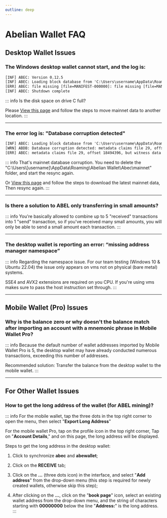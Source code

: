 ```yaml
---
outline: deep
---
```


# Abelian Wallet FAQ

## Desktop Wallet Issues

### <Badge type="warning" text="QUESTION" /> The Windows desktop wallet cannot start, and the log is:
```txt
[INF] ABEC: Version 0.12.5
[INF] ABEC: Loading block database from 'C:\Users\username\AppData\Roaming\Abelian Wallet\Abec\mainnet\blocks_ffldb'
[ERR] ABEC: file missing [file=MANIFEST-000000]: file missing [file=MANIFEST-000000]
[INF] ABEC: Shutdown complete
```

::: info <Badge type="tip" text="ANSWER" />
Is the disk space on drive C full?

Please [View this page](/faq/software-issues/fullnode.html#how-to-move-mainnet-data-to-another-location) and follow the steps to move mainnet data to another location.
:::

---

### <Badge type="warning" text="QUESTION" /> The error log is: "Database corruption detected"
```txt
[INF] ABEC: Loading block database from 'C:\Users\username\AppData\Roaming\Abelian Wallet\Abec\mainnet\blocks_ffldb'
[WRN] ABDB: Database corruption detected: metadata claims file 29, offset 18494396, but witness data is at file 0, offset 0
[ERR] ABEC: metadata claims file 29, offset 18494396, but witness data is at file 0, offset 0
```

::: info <Badge type="tip" text="ANSWER" />
That's mainnet database corruption. You need to delete the "C:\Users\\[username]\AppData\Roaming\Abelian Wallet\Abec\mainnet" folder, and start the resync again.

Or [View this page](/downloads/mainnet-db) and follow the steps to download the latest mainnet data, Then resync again.
:::

---

### <Badge type="warning" text="QUESTION" /> Is there a solution to ABEL only transferring in small amounts?

::: info <Badge type="tip" text="ANSWER" />
You're basically allowed to combine up to 5 "received" transactions into 1 "send" transaction, so if you've received many small amounts, you will only be able to send a small amount each transaction.
:::

---

### <Badge type="warning" text="QUESTION" /> The desktop wallet is reporting an error: “missing address manager namespace”

::: info <Badge type="tip" text="ANSWER" />
Regarding the namespace issue. For our team testing (Windows 10 & Ubuntu 22.04) the issue only appears on vms not on physical (bare metal) systems.

SSE4 and AVX2 extensions are required on you CPU. If you're using vms makes sure to pass the host instruction set through. 
:::

---

## Mobile Wallet (Pro) Issues

### <Badge type="warning" text="QUESTION" /> Why is the balance zero or why doesn't the balance match after importing an account with a mnemonic phrase in Mobile Wallet Pro?

::: info <Badge type="tip" text="ANSWER" />
Because the default number of wallet addresses imported by Mobile Wallet Pro is 5, the desktop wallet may have already conducted numerous transactions, exceeding this number of addresses.

Recommended solution: Transfer the balance from the desktop wallet to the mobile wallet.
:::

---

## For Other Wallet Issues

### <Badge type="warning" text="QUESTION" /> How to get the long address of the wallet (for ABEL mining)?

::: info <Badge type="tip" text="ANSWER" />
For the mobile wallet, tap the three dots in the top right corner to open the menu, then select "**Export Long Address**"

For the mobile wallet Pro, tap on the profile icon in the top right corner, Tap on "**Account Details**," and on this page, the long address will be displayed.

Steps to get the long address in the desktop wallet:

1. Click to synchronize **abec** and **abewallet**;

2. Click on the **RECEIVE** tab;

3. Click on the **...** (three dots icon) in the interface, and select "**Add address**" from the drop-down menu (this step is required for newly created wallets, otherwise skip this step);

4. After clicking on the **...**, click on the "**book page**" icon, select an existing wallet address from the drop-down menu, and the string of characters starting with **00000000** below the line "**Address:**" is the long address.
:::